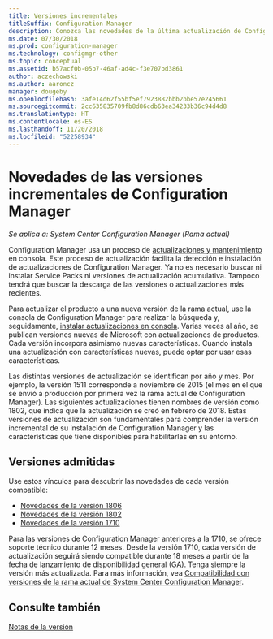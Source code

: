 ```yaml
---
title: Versiones incrementales
titleSuffix: Configuration Manager
description: Conozca las novedades de la última actualización de Configuration Manager.
ms.date: 07/30/2018
ms.prod: configuration-manager
ms.technology: configmgr-other
ms.topic: conceptual
ms.assetid: b57acf0b-05b7-46af-ad4c-f3e707bd3861
author: aczechowski
ms.author: aaroncz
manager: dougeby
ms.openlocfilehash: 3afe14d62f55bf5ef7923882bbb2bbe57e245661
ms.sourcegitcommit: 2cc635835709fb8d86cdb63ea34233b36c94d4d8
ms.translationtype: HT
ms.contentlocale: es-ES
ms.lasthandoff: 11/20/2018
ms.locfileid: "52258934"
---
```

# <a name="whats-new-in-configuration-manager-incremental-versions"></a>Novedades de las versiones incrementales de Configuration Manager

*Se aplica a: System Center Configuration Manager (Rama actual)*

 Configuration Manager usa un proceso de [actualizaciones y mantenimiento](/sccm/core/servers/manage/updates) en consola. Este proceso de actualización facilita la detección e instalación de actualizaciones de Configuration Manager. Ya no es necesario buscar ni instalar Service Packs ni versiones de actualización acumulativa. Tampoco tendrá que buscar la descarga de las versiones o actualizaciones más recientes.

 Para actualizar el producto a una nueva versión de la rama actual, use la consola de Configuration Manager para realizar la búsqueda y, seguidamente, [instalar actualizaciones en consola](../../../core/servers/manage/install-in-console-updates.md). Varias veces al año, se publican versiones nuevas de Microsoft con actualizaciones de productos. Cada versión incorpora asimismo nuevas características. Cuando instala una actualización con características nuevas, puede optar por usar esas características. 

 Las distintas versiones de actualización se identifican por año y mes. Por ejemplo, la versión 1511 corresponde a noviembre de 2015 (el mes en el que se envió a producción por primera vez la rama actual de Configuration Manager). Las siguientes actualizaciones tienen nombres de versión como 1802, que indica que la actualización se creó en febrero de 2018. Estas versiones de actualización son fundamentales para comprender la versión incremental de su instalación de Configuration Manager y las características que tiene disponibles para habilitarlas en su entorno.



## <a name="supported-versions"></a>Versiones admitidas
 Use estos vínculos para descubrir las novedades de cada versión compatible:
  - [Novedades de la versión 1806](../../../core/plan-design/changes/whats-new-in-version-1806.md)  
  - [Novedades de la versión 1802](../../../core/plan-design/changes/whats-new-in-version-1802.md)
  - [Novedades de la versión 1710](../../../core/plan-design/changes/whats-new-in-version-1710.md)


Para las versiones de Configuration Manager anteriores a la 1710, se ofrece soporte técnico durante 12 meses. Desde la versión 1710, cada versión de actualización seguirá siendo compatible durante 18 meses a partir de la fecha de lanzamiento de disponibilidad general (GA).  Tenga siempre la versión más actualizada. Para más información, vea [Compatibilidad con versiones de la rama actual de System Center Configuration Manager](../../../core/servers/manage/current-branch-versions-supported.md).  


## <a name="see-also"></a>Consulte también
[Notas de la versión](/sccm/core/servers/deploy/install/release-notes)
